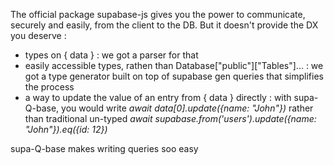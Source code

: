 The official package supabase-js gives you the power to communicate, securely and easily, from the client to the DB.
But it doesn't provide the DX you deserve :
- types on { data } : we got a parser for that
- easily accessible types, rathen than Database["public"]["Tables"]... : we got a type generator built on top of supabase gen queries that simplifies the process
- a way to update the value of an entry from { data } directly : with supa-Q-base, you would write *await data[0].update({name: "John"})* rather than traditional un-typed *await supabase.from('users').update({name: "John"}).eq({id: 12})*

supa-Q-base makes writing queries soo easy